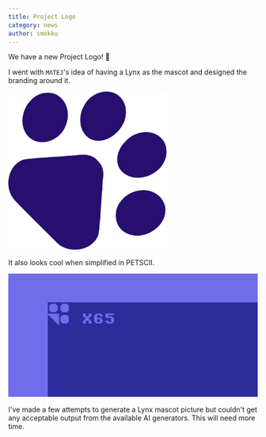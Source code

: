 ```yaml
---
title: Project Logo
category: news
author: smokku
---
```


We have a new Project Logo! 🎉

I went with `MΛTEJ`'s idea of having a Lynx as the mascot and designed the branding around it.

<img src="/media/2024-09-30_paw_logo.svg" width="320" title="X65 Paw Logo">

It also looks cool when simplified in PETSCII.

![X65 Paw Logo in PETSCII](/media/2024-10-01_PAW-logo_PETSCII.png)

I've made a few attempts to generate a Lynx mascot picture
but couldn't get any acceptable output from the available AI generators.
This will need more time.

